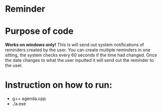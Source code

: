 # Reminder

# Purpose of code
**Works on windows only!**
 This is will send out system notifications of reminders created by the user. You can create multiple reminders in one sitting, the system checks every 60 seconds if the time had changed. Once the date changes to what the user inputted it will send out the reminder to the user.

# Instruction on how to run:
- g++ agenda.cpp
- ./a.exe
